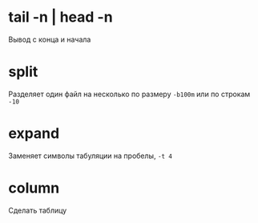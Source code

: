 # tail -n | head -n
Вывод с конца и начала

# split 
Разделяет один файл на несколько по размеру ```-b100m``` или по строкам ```-10```

# expand
Заменяет символы табуляции на пробелы, ```-t 4```

# column
Сделать таблицу
